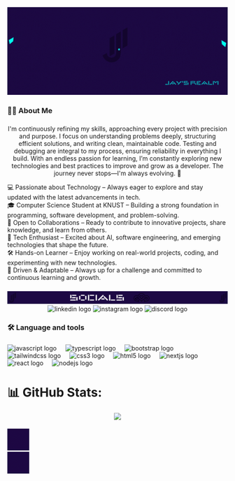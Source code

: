 <!-- Banner -->
<div align="center">
  <img src="./images/banner/banner.gif"  loading="eager" decoding="async" title="Japhet's banner"/>
</div>

###

<h3 align="left">👩‍💻  About Me</h3>

###

<p align="center">
  I'm continuously refining my skills, approaching every project with precision and purpose. I focus on understanding problems deeply, structuring efficient solutions, and writing clean, maintainable code. Testing and debugging are integral to my process, ensuring reliability in everything I build. With an endless passion for learning, I’m constantly exploring new technologies and best practices to improve and grow as a developer. The journey never stops—I'm always evolving. 🚀
</p>

<p align="left">💻 Passionate about Technology – Always eager to explore and stay updated with the latest advancements in tech.<br>🎓 Computer Science Student at KNUST – Building a strong foundation in programming, software development, and problem-solving.<br>🤝 Open to Collaborations – Ready to contribute to innovative projects, share knowledge, and learn from others.<br>🚀 Tech Enthusiast – Excited about AI, software engineering, and emerging technologies that shape the future.<br>🛠️ Hands-on Learner – Enjoy working on real-world projects, coding, and experimenting with new technologies.<br>📌 Driven & Adaptable – Always up for a challenge and committed to continuous learning and growth.</p>

###

<div align="center">
  <img src="./images/social/socials.png" />
</div>

<div align="center">
  <img src="https://img.shields.io/static/v1?message=LinkedIn&logo=linkedin&label=&color=0077B5&logoColor=white&labelColor=&style=for-the-badge" height="25" alt="linkedin logo"  />
  <img src="https://img.shields.io/static/v1?message=Instagram&logo=instagram&label=&color=E4405F&logoColor=white&labelColor=&style=for-the-badge" height="25" alt="instagram logo"  />
  <img src="https://img.shields.io/static/v1?message=Discord&logo=discord&label=&color=7289DA&logoColor=white&labelColor=&style=for-the-badge" height="25" alt="discord logo"  />
</div>

###

<h3 align="left">🛠 Language and tools</h3>

###

<div align="left">
  <img src="https://cdn.jsdelivr.net/gh/devicons/devicon/icons/javascript/javascript-original.svg" height="40" alt="javascript logo"  />
  <img width="12" />
  <img src="https://cdn.jsdelivr.net/gh/devicons/devicon/icons/typescript/typescript-original.svg" height="40" alt="typescript logo"  />
  <img width="12" />
  <img src="https://cdn.jsdelivr.net/gh/devicons/devicon/icons/bootstrap/bootstrap-original.svg" height="40" alt="bootstrap logo"  />
  <img width="12" />
  <img src="https://cdn.jsdelivr.net/gh/devicons/devicon/icons/tailwindcss/tailwindcss-original-wordmark.svg" height="40" alt="tailwindcss logo"  />
  <img width="12" />
  <img src="https://cdn.jsdelivr.net/gh/devicons/devicon/icons/css3/css3-original.svg" height="40" alt="css3 logo"  />
  <img width="12" />
  <img src="https://cdn.jsdelivr.net/gh/devicons/devicon/icons/html5/html5-original.svg" height="40" alt="html5 logo"  />
  <img width="12" />
  <img src="https://cdn.jsdelivr.net/gh/devicons/devicon/icons/nextjs/nextjs-original.svg" height="40" alt="nextjs logo"  />
  <img width="12" />
  <img src="https://cdn.jsdelivr.net/gh/devicons/devicon/icons/react/react-original.svg" height="40" alt="react logo"  />
  <img width="12" />
  <img src="https://cdn.jsdelivr.net/gh/devicons/devicon/icons/nodejs/nodejs-original.svg" height="40" alt="nodejs logo"  />
</div>

###

# 📊 GitHub Stats:
<div align="center">
<img src="https://github-readme-stats.vercel.app/api?username=Jay-Adjei&theme=nightowl&hide_border=false&include_all_commits=false&count_private=false" />
</div>
<br/>

<!-- Proudly created with GPRM ( https://gprm.itsvg.in ) -->

<!-- Bottom animation -->
<div align="left">
  <img width="50" height="50" src="./images/animation/bottom_animation.gif" loading="eager" decoding="async" title="Bottom animation"/>
  <img width="85%"/>
  <img width="50" height="50" src="./images/animation/bottom_animation.gif" loading="eager" decoding="async" title="Bottom animation"/>
</div>
